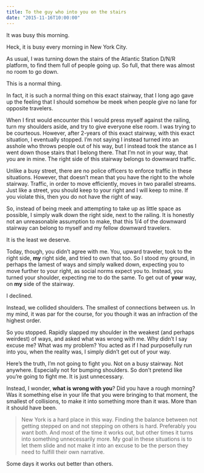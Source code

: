 ```yaml
---
title: To the guy who into you on the stairs
date: "2015-11-16T10:00:00"
---
```


It was busy this morning.

Heck, it is busy every morning in New York City.

As usual, I was turning down the stairs of the Atlantic Station D/N/R platform, to find them full of people going up. So full, that there was almost no room to go down.

This is a normal thing.

In fact, it is such a normal thing on this exact stairway, that I long ago gave up the feeling that I should somehow be meek when people give no lane for opposite travelers.

When I first would encounter this I would press myself against the railing, turn my shoulders aside, and try to give everyone else room. I was trying to be courteous. However, after 2-years of this exact stairway, with this exact situation, I eventually stopped. I’m not saying I instead turned into an asshole who throws people out of his way, but I instead took the stance as I went down those stairs that I belong there. That I’m not in your way, that you are in mine. The right side of this stairway belongs to downward traffic.

Unlike a busy street, there are no police officers to enforce traffic in these situations. However, that doesn’t mean that you have the right to the whole stairway. Traffic, in order to move efficiently, moves in two parallel streams. Just like a street, you should keep to your right and I will keep to mine. If you violate this, then you do not have the right of way.

So, instead of being meek and attempting to take up as little space as possible, I simply walk down the right side, next to the railing. It is honestly not an unreasonable assumption to make, that this 1/4 of the downward stairway can belong to myself and my fellow downward travelers.

It is the least we deserve.

Today, though, you didn’t agree with me. You, upward traveler, took to the right side, **my** right side, and tried to own that too. So I stood my ground, in perhaps the lamest of ways and simply walked down, expecting you to move further to your right, as social norms expect you to. Instead, you turned your shoulder, expecting me to do the same. To get out of **your** way, on **my** side of the stairway.

I declined.

Instead, we collided shoulders. The smallest of connections between us. In my mind, it was par for the course, for you though it was an infraction of the highest order.

So you stopped. Rapidly slapped my shoulder in the weakest (and perhaps weirdest) of ways, and asked what was wrong with me. Why didn’t I say excuse me? What was my problem? You acted as if I had purposefully run into you, when the reality was, I simply didn’t get out of your way.

Here’s the truth, I’m not going to fight you. Not on a busy stairway. Not anywhere. Especially not for bumping shoulders. So don’t pretend like you’re going to fight me. It is just unnecessary.

Instead, I wonder, **what is wrong with you**? Did you have a rough morning? Was it something else in your life that you were bringing to that moment, the smallest of collisions, to make it into something more than it was. More than it should have been.

>New York is a hard place in this way. Finding the balance between not getting stepped on and not stepping on others is hard. Preferably you want both. And most of the time it works out, but other times it turns into something unnecessarily more. My goal in these situations is to let them slide and not make it into an excuse to be the person they need to fulfill their own narrative.

Some days it works out better than others.